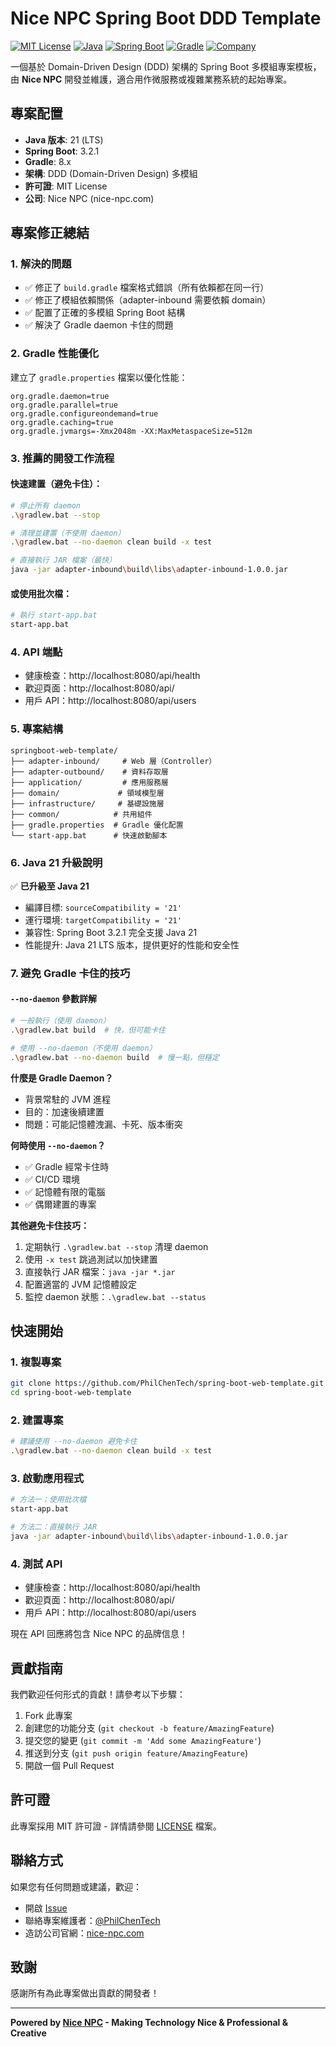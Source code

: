 # Nice NPC Spring Boot DDD Template

[![MIT License](https://img.shields.io/badge/License-MIT-green.svg)](https://choosealicense.com/licenses/mit/)
[![Java](https://img.shields.io/badge/Java-21-orange.svg)](https://www.oracle.com/java/)
[![Spring Boot](https://img.shields.io/badge/Spring%20Boot-3.2.1-brightgreen.svg)](https://spring.io/projects/spring-boot)
[![Gradle](https://img.shields.io/badge/Gradle-8.x-blue.svg)](https://gradle.org/)
[![Company](https://img.shields.io/badge/Company-Nice%20NPC-blue.svg)](https://nice-npc.com)

一個基於 Domain-Driven Design (DDD) 架構的 Spring Boot 多模組專案模板，由 **Nice NPC** 開發並維護，適合用作微服務或複雜業務系統的起始專案。

## 專案配置
- **Java 版本**: 21 (LTS)
- **Spring Boot**: 3.2.1
- **Gradle**: 8.x
- **架構**: DDD (Domain-Driven Design) 多模組
- **許可證**: MIT License
- **公司**: Nice NPC (nice-npc.com)

## 專案修正總結

### 1. 解決的問題
- ✅ 修正了 `build.gradle` 檔案格式錯誤（所有依賴都在同一行）
- ✅ 修正了模組依賴關係（adapter-inbound 需要依賴 domain）
- ✅ 配置了正確的多模組 Spring Boot 結構
- ✅ 解決了 Gradle daemon 卡住的問題

### 2. Gradle 性能優化
建立了 `gradle.properties` 檔案以優化性能：
```properties
org.gradle.daemon=true
org.gradle.parallel=true
org.gradle.configureondemand=true
org.gradle.caching=true
org.gradle.jvmargs=-Xmx2048m -XX:MaxMetaspaceSize=512m
```

### 3. 推薦的開發工作流程

#### 快速建置（避免卡住）：
```bash
# 停止所有 daemon
.\gradlew.bat --stop

# 清理並建置（不使用 daemon）
.\gradlew.bat --no-daemon clean build -x test

# 直接執行 JAR 檔案（最快）
java -jar adapter-inbound\build\libs\adapter-inbound-1.0.0.jar
```

#### 或使用批次檔：
```bash
# 執行 start-app.bat
start-app.bat
```

### 4. API 端點
- 健康檢查：http://localhost:8080/api/health
- 歡迎頁面：http://localhost:8080/api/
- 用戶 API：http://localhost:8080/api/users

### 5. 專案結構
```
springboot-web-template/
├── adapter-inbound/     # Web 層（Controller）
├── adapter-outbound/    # 資料存取層
├── application/         # 應用服務層
├── domain/             # 領域模型層
├── infrastructure/     # 基礎設施層
├── common/            # 共用組件
├── gradle.properties  # Gradle 優化配置
└── start-app.bat      # 快速啟動腳本
```

### 6. Java 21 升級說明
✅ **已升級至 Java 21**
- 編譯目標: `sourceCompatibility = '21'`
- 運行環境: `targetCompatibility = '21'`
- 兼容性: Spring Boot 3.2.1 完全支援 Java 21
- 性能提升: Java 21 LTS 版本，提供更好的性能和安全性

### 7. 避免 Gradle 卡住的技巧

#### `--no-daemon` 參數詳解
```bash
# 一般執行（使用 daemon）
.\gradlew.bat build  # 快，但可能卡住

# 使用 --no-daemon（不使用 daemon）
.\gradlew.bat --no-daemon build  # 慢一點，但穩定
```

**什麼是 Gradle Daemon？**
- 背景常駐的 JVM 進程
- 目的：加速後續建置
- 問題：可能記憶體洩漏、卡死、版本衝突

**何時使用 `--no-daemon`？**
- ✅ Gradle 經常卡住時
- ✅ CI/CD 環境
- ✅ 記憶體有限的電腦
- ✅ 偶爾建置的專案

**其他避免卡住技巧：**
1. 定期執行 `.\gradlew.bat --stop` 清理 daemon
2. 使用 `-x test` 跳過測試以加快建置
3. 直接執行 JAR 檔案：`java -jar *.jar`
4. 配置適當的 JVM 記憶體設定
5. 監控 daemon 狀態：`.\gradlew.bat --status`

## 快速開始

### 1. 複製專案
```bash
git clone https://github.com/PhilChenTech/spring-boot-web-template.git
cd spring-boot-web-template
```

### 2. 建置專案
```bash
# 建議使用 --no-daemon 避免卡住
.\gradlew.bat --no-daemon clean build -x test
```

### 3. 啟動應用程式
```bash
# 方法一：使用批次檔
start-app.bat

# 方法二：直接執行 JAR
java -jar adapter-inbound\build\libs\adapter-inbound-1.0.0.jar
```

### 4. 測試 API
- 健康檢查：http://localhost:8080/api/health
- 歡迎頁面：http://localhost:8080/api/
- 用戶 API：http://localhost:8080/api/users

現在 API 回應將包含 Nice NPC 的品牌信息！

## 貢獻指南

我們歡迎任何形式的貢獻！請參考以下步驟：

1. Fork 此專案
2. 創建您的功能分支 (`git checkout -b feature/AmazingFeature`)
3. 提交您的變更 (`git commit -m 'Add some AmazingFeature'`)
4. 推送到分支 (`git push origin feature/AmazingFeature`)
5. 開啟一個 Pull Request

## 許可證

此專案採用 MIT 許可證 - 詳情請參閱 [LICENSE](LICENSE) 檔案。

## 聯絡方式

如果您有任何問題或建議，歡迎：
- 開啟 [Issue](https://github.com/PhilChenTech/spring-boot-web-template/issues)
- 聯絡專案維護者：[@PhilChenTech](https://github.com/PhilChenTech)
- 造訪公司官網：[nice-npc.com](https://nice-npc.com)

## 致謝

感謝所有為此專案做出貢獻的開發者！

---

**Powered by [Nice NPC](https://nice-npc.com) - Making Technology Nice & Professional & Creative**
